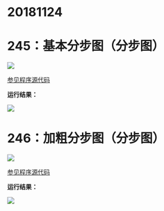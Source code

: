 # 20181124

# 245：基本分步图（分步图）

<img src="http://image.renkaigis.com/keepcoding/2018112401.png">

<a href="https://github.com/renkaigis/KeepCoding/tree/master/2018/11/24" target="_blank">参见程序源代码</a>

**运行结果：**

<img src="http://image.renkaigis.com/keepcoding/2018112402.png">

# 246：加粗分步图（分步图）

<img src="http://image.renkaigis.com/keepcoding/2018112403.png">

<a href="https://github.com/renkaigis/KeepCoding/tree/master/2018/11/24" target="_blank">参见程序源代码</a>

**运行结果：**

<img src="http://image.renkaigis.com/keepcoding/2018112404.png">
